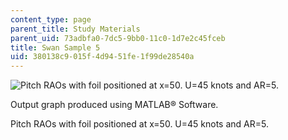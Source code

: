 ```yaml
---
content_type: page
parent_title: Study Materials
parent_uid: 73adbfa0-7dc5-9bb0-11c0-1d7e2c45fceb
title: Swan Sample 5
uid: 380138c9-015f-4d94-51fe-1f99de28540a
---
```


![Pitch RAOs with foil positioned at x=50. U=45 knots and AR=5.](/courses/mechanical-engineering/2-24-ocean-wave-interaction-with-ships-and-offshore-energy-systems-13-022-spring-2002/study-materials/swan10.jpg)

Output graph produced using MATLAB® Software.

Pitch RAOs with foil positioned at x=50. U=45 knots and AR=5.